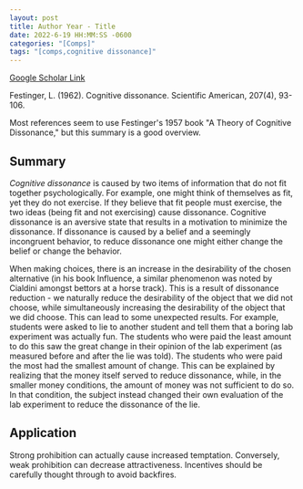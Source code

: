```yaml
---
layout: post
title: Author Year - Title
date: 2022-6-19 HH:MM:SS -0600
categories: "[Comps]"
tags: "[comps,cognitive dissonance]"
---
```

[Google Scholar Link](https://scholar.google.com/scholar?hl=en&as_sdt=0%2C45&as_vis=1&q=festinger+cognitive+dissonance+scientific+american&oq=festinger+cognitive+dissonance)

Festinger, L. (1962). Cognitive dissonance. Scientific American, 207(4), 93-106.

Most references seem to use Festinger's 1957 book "A Theory of Cognitive Dissonance," but this summary is a good overview.

## Summary
_Cognitive dissonance_ is caused by two items of information that do not fit together psychologically.  For example, one might think of themselves as fit, yet they do not exercise.  If they believe that fit people must exercise, the two ideas (being fit and not exercising) cause dissonance.  Cognitive dissonance is an aversive state that results in a motivation to minimize the dissonance.  If dissonance is caused by a belief and a seemingly incongruent behavior, to reduce dissonance one might either change the belief or change the behavior.

When making choices, there is an increase in the desirability of the chosen alternative (in his book Influence, a similar phenomenon was noted by Cialdini amongst bettors at a horse track).  This is a result of dissonance reduction - we naturally reduce the desirability of the object that we did not choose, while simultaneously increasing the desirability of the object that we did choose.  This can lead to some unexpected results.  For example, students were asked to lie to another student and tell them that a boring lab experiment was actually fun.  The students who were paid the least amount to do this saw the great change in their opinion of the lab experiment (as measured before and after the lie was told).  The students who were paid the most had the smallest amount of change.  This can be explained by realizing that the money itself served to reduce dissonance, while, in the smaller money conditions, the amount of money was not sufficient to do so.  In that condition, the subject instead changed their own evaluation of the lab experiment to reduce the dissonance of the lie.

## Application
Strong prohibition can actually cause increased temptation.  Conversely, weak prohibition can decrease attractiveness.  Incentives should be carefully thought through to avoid backfires.
